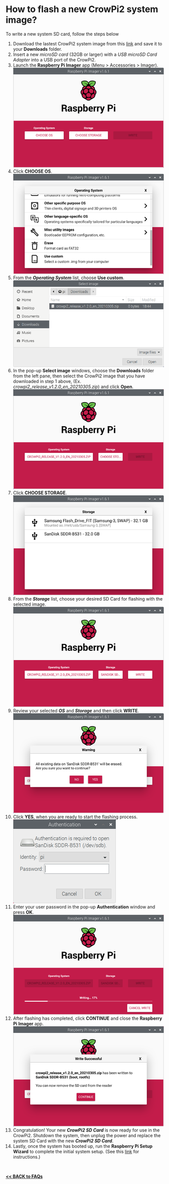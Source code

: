 # How to flash a new CrowPi2 system image?

To write a new system SD card, follow the steps below  

1. Download the lastest CrowPi2 system image from this [link](../README.md#official-crowpi2-system-image) and save it to your **Downloads** folder.   
2. Insert a new *microSD card* (32GB or larger) with a *USB microSD Card Adapter* into a USB port of the CrowPi2.  
3. Launch the **Raspberry Pi Imager** app (Menu > Accessories > Imager).  
![imager-custom-01](../images/imager-custom-1.png)  
4. Click **CHOOSE OS**.  
![imager-custom-02](../images/imager-custom-2.png)  
5. From the ***Operating System*** list, choose **Use custom**.  
![imager-custom-03](../images/imager-custom-3.png)  
6. In the pop-up **Select image** windows, choose the **Downloads** folder from the left pane, then select the CrowPi2 image that you have downloaded in step 1 above, (Ex. *crowpi2_release_v1.2.0_en_20210305.zip*) and click **Open**.  
![imager-custom-04](../images/imager-custom-4.png)  
7. Click **CHOOSE STORAGE**.  
![imager-custom-05](../images/imager-custom-5.png)  
8. From the ***Storage*** list, choose your desired SD Card for flashing with the selected image.  
![imager-custom-06](../images/imager-custom-6.png)  
9. Review your selected ***OS*** and ***Storage*** and then click **WRITE**.  
![imager-custom-07](../images/imager-custom-7.png)  
10. Click **YES**, when you are ready to start the flashing process.  
![imager-custom-08](../images/imager-custom-8.png)  
11. Enter your user password in the pop-up **Authentication** window and press **OK**.  
![imager-custom-09](../images/imager-custom-9.png)  
12. After flashing has completed, click **CONTINUE** and close the **Raspberry Pi Imager** app.  
![imager-custom-10](../images/imager-custom-10.png)  
13. Congratulation! Your new ***CrowPi2 SD Card*** is now ready for use in the CrowPi2. Shutdown the system, then unplug the power and replace the system SD Card with the new ***CrowPi2 SD Card***.  
14. Lastly, once the system has booted up, run the **Raspberry Pi Setup Wizard** to complete the initial system setup. (See this [link](../README.md#initial-setup) for instructions.)  

<br>

[**<< BACK to FAQs**](./TOC-FAQ.md#frequently-asked-questions)
